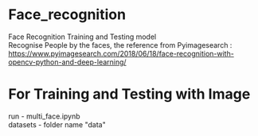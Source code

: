 # Face_recognition
Face Recognition Training and Testing model  
Recognise People by the faces, the reference from Pyimagesearch : https://www.pyimagesearch.com/2018/06/18/face-recognition-with-opencv-python-and-deep-learning/  

# For Training and Testing with Image  
run - multi_face.ipynb  
datasets - folder name "data"
